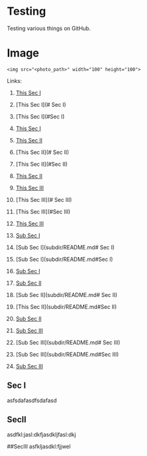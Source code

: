 # Testing
Testing various things on GitHub.

# Image
```
<img src="<photo_path>" width="100" height="100">
```

Links:
1. [This Sec I](#sec-i)
2. [This Sec I](# Sec I)
3. [This Sec I](#Sec I)
4. [This Sec I](#Sec-I)

5. [This Sec II](#sec-ii)
6. [This Sec II](# Sec II)
7. [This Sec II](#Sec II)
8. [This Sec II](#SecII)

9.  [This Sec III](#sec-iii)
10. [This Sec III](# Sec III)
11. [This Sec III](#Sec III)
12. [This Sec III](#SecIII)

1. [Sub Sec I](subdir/README.md#sec-i)
2. [Sub Sec I](subdir/README.md# Sec I)
3. [Sub Sec I](subdir/README.md#Sec I)
4. [Sub Sec I](subdir/README.md#SecI)

5. [Sub Sec II](subdir/README.md#sec-ii)
6. [Sub Sec II](subdir/README.md# Sec II)
7. [This Sec II](subdir/README.md#Sec II)
8. [Sub Sec II](subdir/README.md#SecII)

9.  [Sub Sec III](subdir/README.md#sec-iii)
10. [Sub Sec III](subdir/README.md# Sec III)
11. [Sub Sec III](subdir/README.md#Sec III)
12. [Sub Sec III](subdir/README.md#SecIII)

## Sec I
asfsdafasdfsdafasd

## SecII
asdfkl:jasl:dkfjasdkljfasl:dkj

##SecIII
asfkljasdkl:fjjwel
